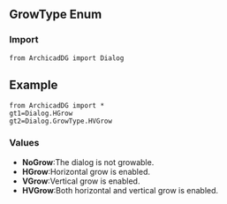 ## GrowType Enum

### Import
```
from ArchicadDG import Dialog
``` 

## Example
```
from ArchicadDG import *
gt1=Dialog.HGrow
gt2=Dialog.GrowType.HVGrow
```

### Values
* **NoGrow**:The dialog is not growable.
* **HGrow**:Horizontal grow is enabled.
* **VGrow**:Vertical grow is enabled.
* **HVGrow**:Both horizontal and vertical grow is enabled.